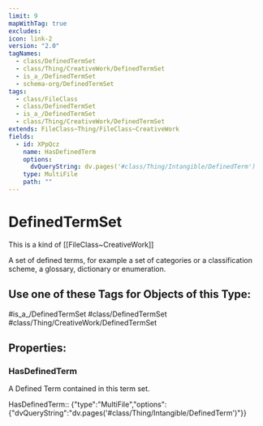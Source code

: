 ```yaml
---
limit: 9
mapWithTag: true
excludes: 
icon: link-2
version: "2.0"
tagNames:
  - class/DefinedTermSet
  - class/Thing/CreativeWork/DefinedTermSet
  - is_a_/DefinedTermSet
  - schema-org/DefinedTermSet
tags:
  - class/FileClass
  - class/DefinedTermSet
  - is_a_/DefinedTermSet
  - class/Thing/CreativeWork/DefinedTermSet
extends: FileClass~Thing/FileClass~CreativeWork
fields:
  - id: XPpQcz
    name: HasDefinedTerm
    options:
      dvQueryString: dv.pages('#class/Thing/Intangible/DefinedTerm')
    type: MultiFile
    path: ""
---
```


# DefinedTermSet
This is a kind of [[FileClass~CreativeWork]]

A set of defined terms, for example a set of categories or a classification scheme, a glossary, dictionary or enumeration.


## Use one of these Tags for Objects of this Type:

#is_a_/DefinedTermSet
#class/DefinedTermSet
#class/Thing/CreativeWork/DefinedTermSet

## Properties:

### HasDefinedTerm
A Defined Term contained in this term set.

HasDefinedTerm:: {"type":"MultiFile","options":{"dvQueryString":"dv.pages('#class/Thing/Intangible/DefinedTerm')"}}


